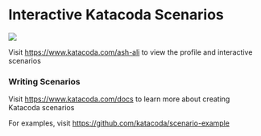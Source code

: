 # Interactive Katacoda Scenarios

[![](http://shields.katacoda.com/katacoda/ash-ali/count.svg)](https://www.katacoda.com/ash-ali "Get your profile on Katacoda.com")

Visit https://www.katacoda.com/ash-ali to view the profile and interactive scenarios

### Writing Scenarios
Visit https://www.katacoda.com/docs to learn more about creating Katacoda scenarios

For examples, visit https://github.com/katacoda/scenario-example
